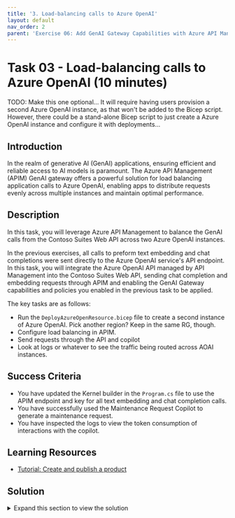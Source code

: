 ```yaml
---
title: '3. Load-balancing calls to Azure OpenAI'
layout: default
nav_order: 2
parent: 'Exercise 06: Add GenAI Gateway Capabilities with Azure API Management'
---
```


# Task 03 - Load-balancing calls to Azure OpenAI (10 minutes)

TODO: Make this one optional... It will require having users provision a second Azure OpenAI instance, as that won't be added to the Bicep script. However, there could be a stand-alone Bicep script to just create a Azure OpenAI instance and configure it with deployments...

## Introduction

In the realm of generative AI (GenAI) applications, ensuring efficient and reliable access to AI models is paramount. The Azure API Management (APIM) GenAI gateway offers a powerful solution for load balancing application calls to Azure OpenAI, enabling apps to distribute requests evenly across multiple instances and maintain optimal performance.

## Description

In this task, you will leverage Azure API Management to balance the GenAI calls from the Contoso Suites Web API across two Azure OpenAI instances.

In the previous exercises, all calls to preform text embedding and chat completions were sent directly to the Azure OpenAI service's API endpoint. In this task, you will integrate the Azure OpenAI API managed by API Management into the Contoso Suites Web API, sending chat completion and embedding requests through APIM and enabling the GenAI Gateway capabilities and policies you enabled in the previous task to be applied.

The key tasks are as follows:

- Run the `DeployAzureOpenResource.bicep` file to create a second instance of Azure OpenAI. Pick another region? Keep in the same RG, though.
- Configure load balancing in APIM.
- Send requests through the API and copilot
- Look at logs or whatever to see the traffic being routed across AOAI instances.

## Success Criteria

- You have updated the Kernel builder in the `Program.cs` file to use the APIM endpoint and key for all text embedding and chat completion calls.
- You have successfully used the Maintenance Request Copilot to generate a maintenance request.
- You have inspected the logs to view the token consumption of interactions with the copilot.

## Learning Resources

- [Tutorial: Create and publish a product](https://learn.microsoft.com/azure/api-management/api-management-howto-add-products?tabs=azure-portal)

## Solution

<details markdown="block">
<summary>Expand this section to view the solution</summary>

- Run the API and test embeddings and completions through the streamlit app.
  - `dotnet run`
  - `python -m streamlit run Index.py`

</details>
